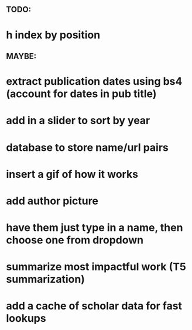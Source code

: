 ## TODO:

# h index by position


## MAYBE:

# extract publication dates using bs4 (account for dates in pub title)
# add in a slider to sort by year

# database to store name/url pairs
# insert a gif of how it works
# add author picture
# have them just type in a name, then choose one from dropdown
# summarize most impactful work (T5 summarization)
# add a cache of scholar data for fast lookups

